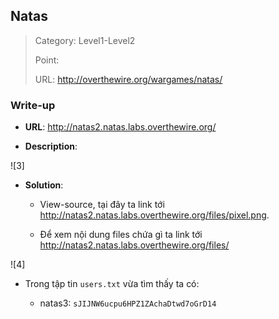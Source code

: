 ## Natas

> Category: Level1-Level2
>
> Point:
>
> URL: http://overthewire.org/wargames/natas/

### Write-up

- **URL**: http://natas2.natas.labs.overthewire.org/

- **Description**: 

![3]

- **Solution**:

	+ View-source, tại đây ta link tới http://natas2.natas.labs.overthewire.org/files/pixel.png.

	+ Để xem nội dung files chứa gì ta link tới http://natas2.natas.labs.overthewire.org/files/

![4]

- Trong tập tin `users.txt` vừa tìm thấy ta có:

	+ natas3: `sJIJNW6ucpu6HPZ1ZAchaDtwd7oGrD14`